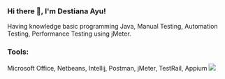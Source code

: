 ### Hi there 👋, I'm Destiana Ayu!
Having knowledge basic programming Java, Manual Testing, Automation Testing, Performance Testing using jMeter.
### Tools:
Microsoft Office, Netbeans, Intellij, Postman, jMeter, TestRail, Appium
<img src=”https://upload.wikimedia.org/wikipedia/commons/4/4f/Microsoft_Office_2013-2019_logo_and_wordmark.svg”>
<!--
**destnayu/destnayu** is a ✨ _special_ ✨ repository because its `README.md` (this file) appears on your GitHub profile.

Here are some ideas to get you started:

- 🔭 I’m currently working on ...
- 🌱 I’m currently learning ...
- 👯 I’m looking to collaborate on ...
- 🤔 I’m looking for help with ...
- 💬 Ask me about ...
- 📫 How to reach me: ...
- 😄 Pronouns: ...
- ⚡ Fun fact: ...
-->

